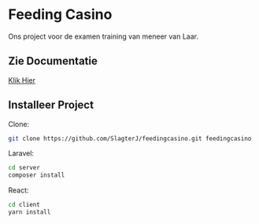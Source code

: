 # Feeding Casino

Ons project voor de examen training van meneer van Laar.

## Zie Documentatie

[Klik Hier](DOCUMENTATION.md)

## Installeer Project

Clone:

```sh
git clone https://github.com/SlagterJ/feedingcasino.git feedingcasino
```

Laravel:

```sh
cd server
composer install
```

React:

```sh
cd client
yarn install
```
